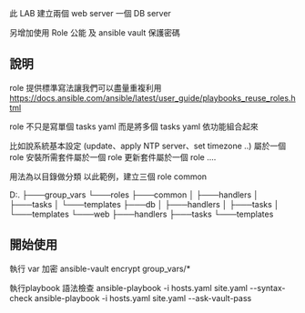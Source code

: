 此 LAB 建立兩個 web server
一個 DB server

另增加使用 Role 公能
及 ansible vault 保護密碼


## 說明
role 提供標準寫法讓我們可以盡量重複利用
https://docs.ansible.com/ansible/latest/user_guide/playbooks_reuse_roles.html

role 不只是寫單個 tasks yaml
而是將多個 tasks yaml 依功能組合起來

比如說系統基本設定 (update、apply NTP server、set timezone ..) 屬於一個 role
安裝所需套件屬於一個 role 
更新套件屬於一個 role ....

用法為以目錄做分類
以此範例，建立三個 role 
common

D:.
├───group_vars
└───roles
    ├───common
    │   ├───handlers
    │   ├───tasks
    │   └───templates
    ├───db
    │   ├───handlers
    │   ├───tasks
    │   └───templates
    └───web
        ├───handlers
        ├───tasks
        └───templates


## 開始使用
執行 var 加密
ansible-vault encrypt group_vars/*

執行playbook 語法檢查
ansible-playbook -i hosts.yaml site.yaml --syntax-check
ansible-playbook -i hosts.yaml site.yaml --ask-vault-pass


